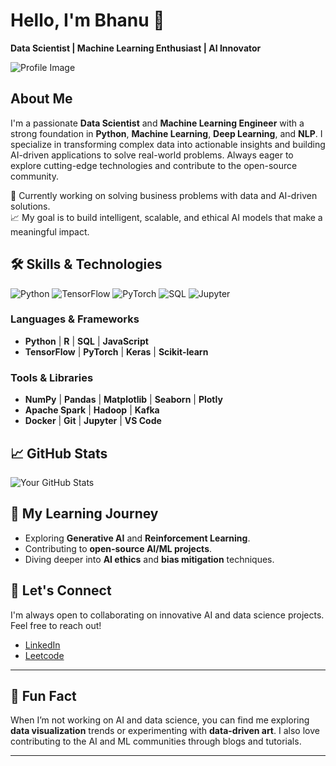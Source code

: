 # Hello, I'm Bhanu  👋
**Data Scientist | Machine Learning Enthusiast | AI Innovator**

![Profile Image](https://th.bing.com/th/id/R.de5d88d7b1c10ee458b74e7700ea61a6?rik=tXF8akER2UngrA&riu=http%3a%2f%2f3.bp.blogspot.com%2f-RUgGQOQvCLI%2fT3GOHsMUqeI%2fAAAAAAAAEEA%2fhBKirjZkYo4%2fs1600%2fjohnny%2b10.jpg&ehk=cGBHUIXJwPkEa%2fjeH35%2bXXc%2bDN3DV5w07OUqYy5bk8w%3d&risl=&pid=ImgRaw&r=0)

## About Me
I'm a passionate **Data Scientist** and **Machine Learning Engineer** with a strong foundation in **Python**, **Machine Learning**, **Deep Learning**, and **NLP**. I specialize in transforming complex data into actionable insights and building AI-driven applications to solve real-world problems. Always eager to explore cutting-edge technologies and contribute to the open-source community.

📍 Currently working on solving business problems with data and AI-driven solutions.  
📈 My goal is to build intelligent, scalable, and ethical AI models that make a meaningful impact.

## 🛠️ Skills & Technologies
![Python](https://img.shields.io/badge/Python-3776AB?style=for-the-badge&logo=python&logoColor=white)
![TensorFlow](https://img.shields.io/badge/TensorFlow-FF6F00?style=for-the-badge&logo=tensorflow&logoColor=white)
![PyTorch](https://img.shields.io/badge/PyTorch-EE4C2C?style=for-the-badge&logo=pytorch&logoColor=white)
![SQL](https://img.shields.io/badge/SQL-4479A1?style=for-the-badge&logo=mysql&logoColor=white)
![Jupyter](https://img.shields.io/badge/Jupyter-F37626?style=for-the-badge&logo=jupyter&logoColor=white)

### **Languages & Frameworks**
- **Python** | **R** | **SQL** | **JavaScript**
- **TensorFlow** | **PyTorch** | **Keras** | **Scikit-learn**

### **Tools & Libraries**
- **NumPy** | **Pandas** | **Matplotlib** | **Seaborn** | **Plotly**
- **Apache Spark** | **Hadoop** | **Kafka**
- **Docker** | **Git** | **Jupyter** | **VS Code**


## 📈 GitHub Stats
![Your GitHub Stats](https://github-readme-stats.vercel.app/api?username=bhanu847&show_icons=true&count_private=true&theme=radical)

## 🌱 My Learning Journey
- Exploring **Generative AI** and **Reinforcement Learning**.
- Contributing to **open-source AI/ML projects**.
- Diving deeper into **AI ethics** and **bias mitigation** techniques.

## 🤝 Let's Connect
I'm always open to collaborating on innovative AI and data science projects. Feel free to reach out!

- [LinkedIn](https://www.linkedin.com/in/bhanu-sharma-14b0842b5/)
- [Leetcode](https://leetcode.com/u/bhanu_11_sharma/)


---

## 🎯 Fun Fact
When I’m not working on AI and data science, you can find me exploring **data visualization** trends or experimenting with **data-driven art**. I also love contributing to the AI and ML communities through blogs and tutorials.

---

